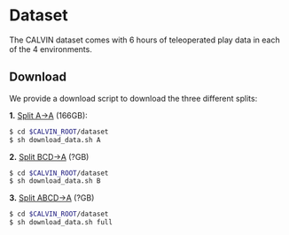 # Dataset
The CALVIN dataset comes with 6 hours of teleoperated play data in each of the 4 environments.

## Download

We provide a download script to download the three different splits:

**1.** [Split A->A](http://calvin.cs.uni-freiburg.de/dataset/task_A_A.zip) (166GB):
```bash
$ cd $CALVIN_ROOT/dataset
$ sh download_data.sh A
```
**2.** [Split BCD->A](http://calvin.cs.uni-freiburg.de/dataset/task_BCD_A.zip) (?GB)
```bash
$ cd $CALVIN_ROOT/dataset
$ sh download_data.sh B
```
**3.** [Split ABCD->A](http://calvin.cs.uni-freiburg.de/dataset/task_ABCD_A.zip) (?GB)
```bash
$ cd $CALVIN_ROOT/dataset
$ sh download_data.sh full
```
